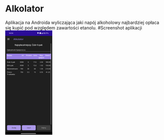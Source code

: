 # Alkolator
Aplikacja na Androida wyliczająca jaki napój alkoholowy najbardziej opłaca się kupić pod względem zawartości etanolu.
#Screenshot aplikacji
<img src="Screenshot.png" width="30%" height="30%">
